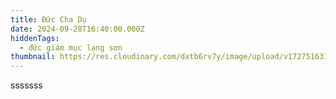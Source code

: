 ```yaml
---
title: Đức Cha Dụ
date: 2024-09-28T16:40:00.000Z
hiddenTags:
  - đức giám mục lạng sơn
thumbnail: https://res.cloudinary.com/dxtb6rv7y/image/upload/v1727516310/1_j65iiu.png
---
```

sssssss
